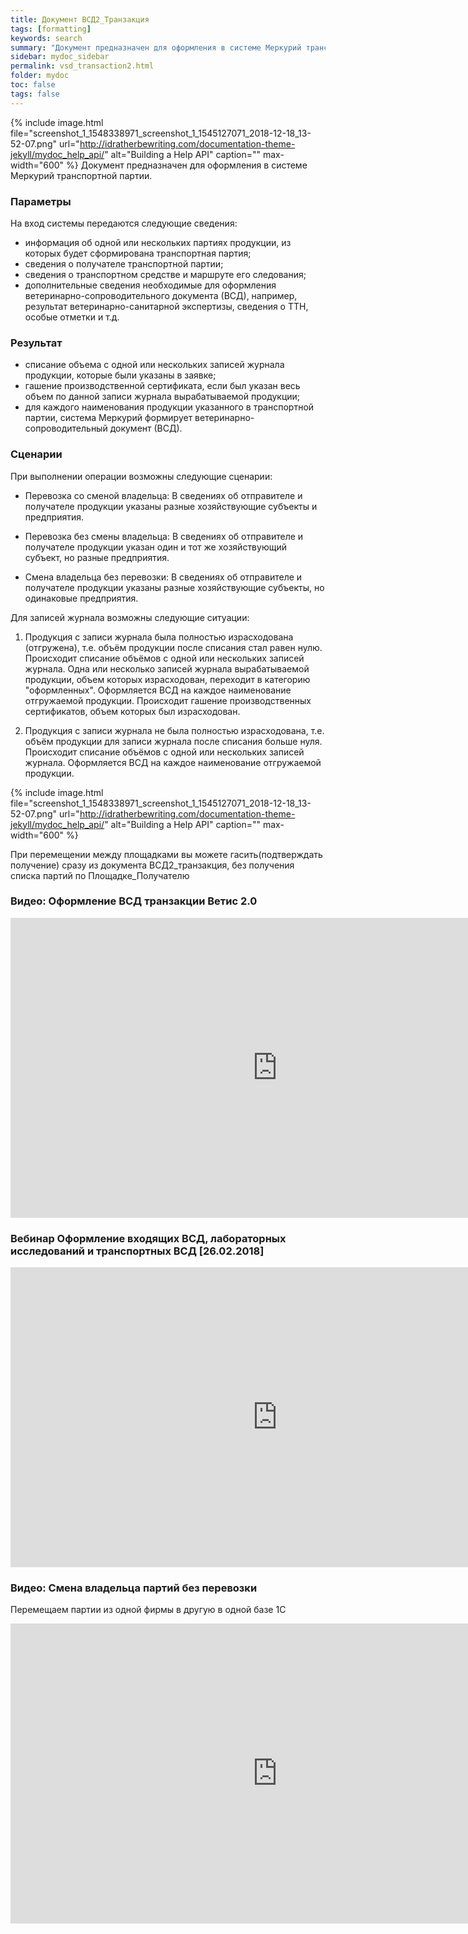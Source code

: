 ```yaml
---
title: Документ ВСД2_Транзакция
tags: [formatting]
keywords: search
summary: "Документ предназначен для оформления в системе Меркурий транспортной партии."
sidebar: mydoc_sidebar
permalink: vsd_transaction2.html
folder: mydoc
toc: false
tags: false
---
```


<style>
.result {
background-color: #000000;
border: 1px solid #dedede;
padding: 10px;
margin-top: 10px;
margin-bottom: 10px;
}
</style>


{% include image.html file="screenshot_1_1548338971_screenshot_1_1545127071_2018-12-18_13-52-07.png" url="http://idratherbewriting.com/documentation-theme-jekyll/mydoc_help_api/" alt="Building a Help API" caption="" max-width="600" %}
Документ предназначен для оформления в системе Меркурий транспортной партии.

### Параметры

На вход системы передаются следующие сведения:

* информация об одной или нескольких партиях продукции, из которых будет сформирована транспортная партия;
* сведения о получателе транспортной партии;
* сведения о транспортном средстве и маршруте его следования;
* дополнительные сведения необходимые для оформления ветеринарно-сопроводительного документа (ВСД), например, результат ветеринарно-санитарной экспертизы, сведения о ТТН, особые отметки и т.д.

### Результат

* списание объема с одной или нескольких записей журнала продукции, которые были указаны в заявке;
* гашение производственной сертификата, если был указан весь объем по данной записи журнала вырабатываемой продукции;
* для каждого наименования продукции указанного в транспортной партии, система Меркурий формирует ветеринарно-сопроводительный документ (ВСД).

### Cценарии
При выполнении операции возможны следующие сценарии:

* Перевозка со сменой владельца: В сведениях об отправителе и получателе продукции указаны разные хозяйствующие субъекты и предприятия.

* Перевозка без смены владельца: В сведениях об отправителе и получателе продукции указан один и тот же хозяйствующий субъект, но разные предприятия.

* Смена владельца без перевозки: В сведениях об отправителе и получателе продукции указаны разные хозяйствующие субъекты, но одинаковые предприятия.

Для записей журнала возможны следующие ситуации:

1. Продукция с записи журнала была полностью израсходована (отгружена), т.е. объём продукции после списания стал равен нулю.
Происходит списание объёмов с одной или нескольких записей журнала.
Одна или несколько записей журнала вырабатываемой продукции, объем которых израсходован, переходит в категорию "оформленных".
Оформляется ВСД на каждое наименование отгружаемой продукции.
Происходит гашение производственных сертификатов, объем которых был израсходован.

2. Продукция с записи журнала не была полностью израсходована, т.е. объём продукции для записи журнала после списания больше нуля.
Происходит списание объёмов с одной или нескольких записей журнала.
Оформляется ВСД на каждое наименование отгружаемой продукции.

 {% include image.html file="screenshot_1_1548338971_screenshot_1_1545127071_2018-12-18_13-52-07.png" url="http://idratherbewriting.com/documentation-theme-jekyll/mydoc_help_api/" alt="Building a Help API" caption="" max-width="600" %}

При перемещении между площадками вы можете гасить(подтверждать получение) сразу из документа ВСД2_транзакция, без получения списка партий по Площадке_Получателю

### Видео: Оформление ВСД транзакции Ветис 2.0

<iframe width="854" height="480" src="https://www.youtube.com/embed/SOZu23Wwd1I" frameborder="0" allowfullscreen></iframe>

### Вебинар Оформление входящих ВСД, лабораторных исследований и транспортных ВСД [26.02.2018]

<iframe width="854" height="480" src="https://www.youtube.com/embed/AOomC2Lp_kE" frameborder="0" allowfullscreen></iframe>

### Видео: Смена владельца партий без перевозки

Перемещаем партии из одной фирмы в другую в одной базе 1С

<iframe width="854" height="480" src="https://www.youtube.com/embed/Uw01YRLqdL8" frameborder="0" allowfullscreen></iframe>